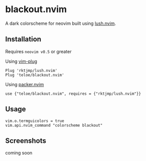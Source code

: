# blackout.nvim

A dark colorscheme for neovim built using [lush.nvim](https://github.com/rktjmp/lush.nvim).

<!-- ![Screenshot](https://myoctocat.com/assets/images/base-octocat.svg) -->

## Installation

Requires `neovim v0.5` or greater

Using [vim-plug](https://github.com/junegunn/vim-plug)

```
Plug 'rktjmp/lush.nvim'
Plug 'teloe/blackout.nvim'
```

Using [packer.nvim](https://github.com/wbthomason/packer.nvim)

```
use {"teloe/blackout.nvim", requires = {"rktjmp/lush.nvim"}}
```

## Usage

```
vim.o.termguicolors = true
vim.api.nvim_command "colorscheme blackout"
```

## Screenshots

coming soon
